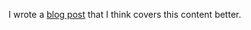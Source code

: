 I wrote a [blog post](http://vaibhavsagar.com/blog/2017/05/29/imperative-haskell/) that I think covers this content better.
